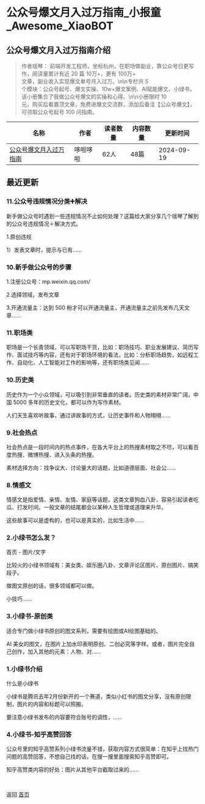 # 公众号爆文月入过万指南_小报童_Awesome_XiaoBOT

## 公众号爆文月入过万指南介绍
> 作者瑶琴： 前端开发工程师，坐标杭州，在职场做副业，靠公众号日更写作，阅读量累计有近 20 篇 10万+，更有 100万+  
文章，副业收入实现爆文单号月入过万。\n\n专栏共 5  
个模块：公众号起号、爆文实操、10w+爆文案例、AI赋能爆文、小绿书，该小册集合了我做公众号爆文的实操和心得。\n\n小册限时 10  
元，购买后看置顶文章，免费进爆文交流群，添加后备注【公众号爆文】，可领取公众号起号 100 问指南。  
  


|名称|作者|读者数量|内容数量|更新时间|
|---|---|---|---|---|
|[公众号爆文月入过万指南](https://xiaobot.net/p/YQ001?refer=0b133df9-27dc-423b-8101-639049001c13)|哆啦哆啦|62人|48篇|2024-09-19|

## 最近更新
### 11.公众号违规情况分类➕解决

新手做公众号时遇到一些违规情况不止如何处理？这篇给大家分享几个瑶琴了解到的公众号违规情况＋解决方式。

1.原创违规

1）发表文章时，提示与已有......

### 10.新手做公众号的步骤

1.注册公众号：mp.weixin.qq.com/

2.选择领域，发布文章

3.开通流量主：达到 500 粉才可以开通流量主，开通流量主之前先发布几天文章......

### 11.职场类

职场是一个长青领域，可以写职场干货，比如：职场技巧、职业发展建议、简历写作、面试技巧等内容，还有对于职场环境的看法，比如：分析职场趋势，如远程工作、自动化、人工智能对工作的影响等，还有职场类见闻......

### 10.历史类

历史作为一个小众领域，可以吸引到非常垂直的读者。历史类的素材非常广阔，中国 5000 多年的历史文化，都可以作为写作素材。

人们天生喜欢听故事，通过讲故事的方式，让历史事件和人物栩栩......

### 9.社会热点

社会热点是一段时间内的热点事件，在各大平台上的热搜素材取之不尽，可以看百度热搜、微博热搜、进入头条的热搜。

素材选择方向：找争议大、讨论量大的话题，比如道德层面、社会公......

### 8.情感文

情感文是指爱情、亲情、友情、家庭等话题，这类文章狗血八卦，容易引起读者吃瓜、打发时间。一般文章的结尾都会以某种人生哲理或道理来升华。

这些故事可以是虚构的，也可以是真实的，比如生活中......

### 2.小绿书怎么发？

首页 - 图片/文字

比较火的小绿书领域有：美女类、娱乐圈八卦、文章评论区图片、原创图片、搞笑段子。

做图文原创的话，很多领域都可以做。

小技巧......

### 3.小绿书-原创类

适合专门做小绿书原创的图文系列，需要有绘图或AI绘图基础的。

AI 美女的图文，在图片上加水印表明原创、二创必究等字样。或者，图片完全自己创作，加入其他的元素：人物、对......

### 1.小绿书介绍

什么是小绿书

小绿书是腾讯去年2月份新开的一个赛道，类似小红书的图文分享，没有原创限制，图片的内容和标题可以照搬。

要注意小绿书发布的内容要符合账号的调性，......

### 4.小绿书-知乎高赞回答

公众号里的知乎高赞系列小绿书流量不错，获取内容方式很简单：在知乎上找热门问题的高赞回答，不想自己找的话，在搜一搜里面搜索知乎高赞即可。

知乎高赞类内容的好处：图片从其他平台截取过来的......


<a href="https://github.com/Reno9527/awesome-xiaobot" style="color: white; text-decoration: none;">awesome-xiaobot</a>

返回 [首页](../README.md)
